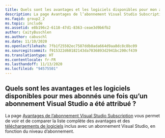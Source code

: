 ```yaml
---
title: Quels sont les avantages et les logiciels disponibles pour mon abonné une fois qu’un abonnement Visual Studio a été attribué ?
description: La page Avantages de l’abonnement Visual Studio Subscription vous permet de voir et de comparer la liste complète des avantages et des téléchargements de logiciels inclus...
ms.faqid: group2_2
ms.topic: include
ms.assetid: e8b196c2-6118-47d1-8363-ceae3d9b6fb2
author: CaityBuschlen
ms.author: cabuschl
ms.date: 11/10/2020
ms.openlocfilehash: 7fb1f25502ec7587ddb8ada664d9aa8dc8c8bc09
ms.sourcegitcommit: f915322d60182143da7036893d2941bc200cf439
ms.translationtype: HT
ms.contentlocale: fr-FR
ms.lasthandoff: 11/13/2020
ms.locfileid: "94575501"
---
```

## <a name="what-benefits-and-software-are-available-to-my-subscribers-after-a-visual-studio-subscription-has-been-assigned"></a>Quels sont les avantages et les logiciels disponibles pour mes abonnés une fois qu’un abonnement Visual Studio a été attribué ?

La page [Avantages de l’abonnement Visual Studio Subscription](https://visualstudio.microsoft.com/vs/benefits/) vous permet de voir et de comparer la liste complète des avantages et des [téléchargements de logiciels](https://docs.microsoft.com/visualstudio/subscriptions/software-download-list) inclus avec un abonnement Visual Studio, en fonction du niveau d’abonnement.
